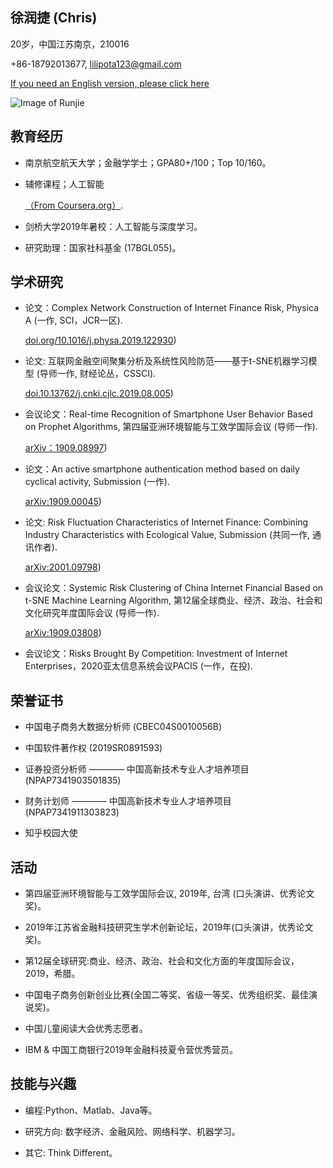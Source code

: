 ## 徐润捷 (Chris)

20岁，中国江苏南京，210016 

+86-18792013677, lilipota123@gmail.com 

 [If you need an English version, please click here](https://chris-runjie.github.io)

![Image of Runjie](https://Chris-Runjie.github.io/Runjie1.jpg)

## 教育经历

- 南京航空航天大学；金融学学士；GPA80+/100；Top 10/160。

- 辅修课程；人工智能
  
  [（From Coursera.org）](https://www.coursera.org/account/accomplishments/certificate/LJURD5379BZA).

- 剑桥大学2019年暑校：人工智能与深度学习。

- 研究助理：国家社科基金 (17BGL055)。

## 学术研究

- 论文：Complex Network Construction of Internet Finance Risk, Physica A (一作, SCI，JCR一区).
  
  [doi.org/10.1016/j.physa.2019.122930](https://www.sciencedirect.com/science/article/pii/S0378437119316619))

- 论文: 互联网金融空间聚集分析及系统性风险防范——基于t-SNE机器学习模型 (导师一作, 财经论丛，CSSCI).
 
  [doi.10.13762/j.cnki.cjlc.2019.08.005](https://kns.cnki.net/KCMS/detail/detail.aspx?dbcode=CJFQ&dbname=CJFDLAST2019&filename=CJLC201908007&v=MDc0NDk5ak1wNDlGWTRSOGVYMUx1eFlTN0RoMVQzcVRyV00xRnJDVVI3cWZadVZ2RnlIbVU3L0JKaWZIYmJHNEg=))

- 会议论文：Real-time Recognition of Smartphone User Behavior Based on Prophet Algorithms, 第四届亚洲环境智能与工效学国际会议 (导师一作).
 
  [arXiv：1909.08997](https://arxiv.org/abs/1909.08997))

- 论文：An active smartphone authentication method based on daily cyclical activity, Submission (一作).
  
  [arXiv:1909.00045](https://arxiv.org/abs/1909.00045))

- 论文: Risk Fluctuation Characteristics of Internet Finance: Combining Industry Characteristics with Ecological Value, Submission (共同一作, 通讯作者).
  
  [arXiv:2001.09798](https://arxiv.org/abs/2001.09798))

- 会议论文：Systemic Risk Clustering of China Internet Financial Based on t-SNE Machine Learning Algorithm, 第12届全球商业、经济、政治、社会和文化研究年度国际会议 (导师一作).
 
  [arXiv:1909.03808](https://arxiv.org/abs/1909.03808))

- 会议论文：Risks Brought By Competition: Investment of Internet Enterprises，2020亚太信息系统会议PACIS (一作，在投).

## 荣誉证书

- 中国电子商务大数据分析师 (CBEC04S0010056B)

- 中国软件著作权 (2019SR0891593)

- 证券投资分析师 ———— 中国高新技术专业人才培养项目 (NPAP7341903501835)

- 财务计划师 ———— 中国高新技术专业人才培养项目 (NPAP7341911303823)

- 知乎校园大使

## 活动

- 第四届亚洲环境智能与工效学国际会议, 2019年, 台湾 (口头演讲、优秀论文奖)。

- 2019年江苏省金融科技研究生学术创新论坛，2019年(口头演讲，优秀论文奖)。

- 第12届全球研究:商业、经济、政治、社会和文化方面的年度国际会议，2019，希腊。

- 中国电子商务创新创业比赛(全国二等奖、省级一等奖、优秀组织奖、最佳演说奖)。

- 中国儿童阅读大会优秀志愿者。

- IBM & 中国工商银行2019年金融科技夏令营优秀营员。

## 技能与兴趣

- 编程:Python、Matlab、Java等。

- 研究方向: 数字经济、金融风险、网络科学、机器学习。

- 其它: Think Different。

